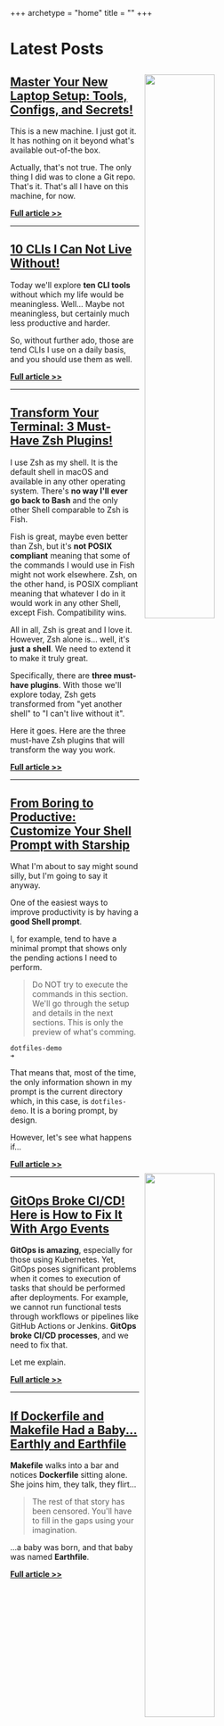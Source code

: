 +++
archetype = "home"
title = ""
+++

# Latest Posts

<!-- 
<img src="/misc/the-dark-side-of-open-source-are-we-all-just-selfish?/thumbnail-03.jpg" style="width:50%; float:right; padding: 10px">

## [The Dark Side of Open Source: Are We All Just Selfish?!](/misc/the-dark-side-of-open-source-are-we-all-just-selfish?)

There's a lot of talk about open source and about some companies, big and small, taking advantage of it, and about some other companies changing licenses of their projects to be less permissive. Those conversations often end up with people yelling at each other. "**Damn MongoDB for changing their license!**" "**AWS is evil for taking advantage of Elastic!**" "**Env0 is taking advantage of HashiCorp!**" "**F\*\*K HashiCorp!**" "**Long live Elastic!**"

**[Full article >>](/misc/the-dark-side-of-open-source-are-we-all-just-selfish?)**

---
 -->
<img src="/terminal/master-your-new-laptop-setup-tools-configs-and-secrets/thumbnail.png" style="width:50%; float:right; padding: 10px">

## [Master Your New Laptop Setup: Tools, Configs, and Secrets!](/terminal/master-your-new-laptop-setup-tools-configs-and-secrets)

This is a new machine. I just got it. It has nothing on it beyond what's available out-of-the box.

Actually, that's not true. The only thing I did was to clone a Git repo. That's it. That's all I have on this machine, for now.

**[Full article >>](/terminal/master-your-new-laptop-setup-tools-configs-and-secrets)**

---

<img src="/terminal/why-i-can-not-live-without-these-10-clis/thumbnail.jpg" style="width:50%; float:right; padding: 10px">

## [10 CLIs I Can Not Live Without!](/terminal/why-i-can-not-live-without-these-10-clis)

Today we'll explore **ten CLI tools** without which my life would be meaningless. Well... Maybe not meaningless, but certainly much less productive and harder.

So, without further ado, those are tend CLIs I use on a daily basis, and you should use them as well.

**[Full article >>](/terminal/why-i-can-not-live-without-these-10-clis)**

---

<img src="/terminal/transform-your-terminal-3-must-have-zsh-plugins/thumbnail.jpg" style="width:50%; float:right; padding: 10px">

## [Transform Your Terminal: 3 Must-Have Zsh Plugins!](/terminal/transform-your-terminal-3-must-have-zsh-plugins)

I use Zsh as my shell. It is the default shell in macOS and available in any other operating system. There's **no way I'll ever go back to Bash** and the only other Shell comparable to Zsh is Fish.

Fish is great, maybe even better than Zsh, but it's **not POSIX compliant** meaning that some of the commands I would use in Fish might not work elsewhere. Zsh, on the other hand, is POSIX compliant meaning that whatever I do in it would work in any other Shell, except Fish. Compatibility wins.

All in all, Zsh is great and I love it. However, Zsh alone is... well, it's **just a shell**. We need to extend it to make it truly great.

Specifically, there are **three must-have plugins**. With those we'll explore today, Zsh gets transformed from "yet another shell" to "I can't live without it".

Here it goes. Here are the three must-have Zsh plugins that will transform the way you work.

**[Full article >>](/terminal/transform-your-terminal-3-must-have-zsh-plugins)**

---

<img src="/terminal/from-boring-to-productive-customize-your-shell-prompt-with-starship/thumbnail.jpg" style="width:50%; float:right; padding: 10px">

## [From Boring to Productive: Customize Your Shell Prompt with Starship](/terminal/from-boring-to-productive-customize-your-shell-prompt-with-starship)

What I'm about to say might sound silly, but I'm going to say it anyway.

One of the easiest ways to improve productivity is by having a **good Shell prompt**.

I, for example, tend to have a minimal prompt that shows only the pending actions I need to perform.

> Do NOT try to execute the commands in this section. We'll go through the setup and details in the next sections. This is only the preview of what's comming.

```
dotfiles-demo 
➜ 
```

That means that, most of the time, the only information shown in my prompt is the current directory which, in this case, is `dotfiles-demo`. It is a boring prompt, by design.

However, let's see what happens if...

**[Full article >>](/terminal/from-boring-to-productive-customize-your-shell-prompt-with-starship)**

---

<img src="/ci-cd/gitops-broke-ci-cd-here-is-how-to-fix-it-with-argo-events/thumbnail.jpg" style="width:50%; float:right; padding: 10px">

## [GitOps Broke CI/CD! Here is How to Fix It With Argo Events](/ci-cd/gitops-broke-ci-cd-here-is-how-to-fix-it-with-argo-events)

**GitOps is amazing**, especially for those using Kubernetes. Yet, GitOps poses significant problems when it comes to execution of tasks that should be performed after deployments. For example, we cannot run functional tests through workflows or pipelines like GitHub Actions or Jenkins. **GitOps broke CI/CD processes**, and we need to fix that.

Let me explain.

**[Full article >>](/ci-cd/gitops-broke-ci-cd-here-is-how-to-fix-it-with-argo-events)**

---

<img src="/ci-cd/if-dockerfile-and-makefile-had-a-baby-earthly-and-earthfile/thumbnail.png" style="width:50%; float:right; padding: 10px">

## [If Dockerfile and Makefile Had a Baby... Earthly and Earthfile](/ci-cd/if-dockerfile-and-makefile-had-a-baby-earthly-and-earthfile)

**Makefile** walks into a bar and notices **Dockerfile** sitting alone. She joins him, they talk, they flirt...

> The rest of that story has been censored. You'll have to fill in the gaps using your imagination.

...a baby was born, and that baby was named **Earthfile**.

**[Full article >>](/ci-cd/if-dockerfile-and-makefile-had-a-baby-earthly-and-earthfile)**
